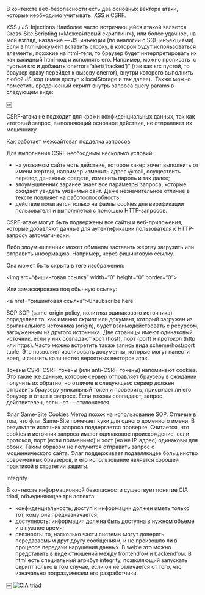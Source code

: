 В контексте веб-безопасности есть два основных вектора атаки, которые необходимо учитывать: XSS и CSRF.

XSS / JS-Injections
Наиболее часто встречающейся атакой является Cross-Site Scripting («Межсайтовый скриптинг»), или более удачное, на мой взгляд, название — JS-инъекции (по аналогии с SQL-инъекциями).  Если в html-документ вставить строку, в которой будут использоваться элементы, похожие на html-теги, то браузер будет интерпретировать их как валидный html-код и исполнять его. Например, можно прописать <img> с пустым src и добавить onerror=“alert(‘hacked’)” (так как src пустой, то браузер сразу перейдет к вызову onerror), внутри которого выполнить любой JS-код (имея доступ к localStorage и так далее).  Также можно поместить вредоносный скрипт внутрь запроса query params в следующем виде:

￼

CSRF-атака не подходит для кражи конфиденциальных данных, так как итоговый запрос, выполняющий основное действие, не отправляет их мошеннику.

Как работает межсайтовая подделка запросов

Для выполнения CSRF необходимы несколько условий:
* на уязвимом сайте есть действие, которое хакер хочет выполнить от имени жертвы, например изменить адрес @mail, осуществить перевод денежных средств, изменить пароль и так далее;
* злоумышленник заранее знает все параметры запроса, которые ожидает увидеть уязвимый сайт. Даже незначительное отличие в тексте повлияет на работоспособность;
* действие полагается только на файлы cookies для верификации пользователя и выполняется с помощью HTTP-запросов.

CSRF-атаке могут быть подвержены все сайты и веб-приложения, которые добавляют данные для аутентификации пользователя к HTTP-запросу автоматически.

Либо злоумышленник может обманом заставить жертву загрузить или отправить информацию. Например, через фишинговую ссылку.

Она может быть скрыта в теге изображения:

<img src=“фишинговая ссылка” width=“0” height=“0” border=“0”>

Или замаскирована под обычную ссылку:

<a href=“фишинговая ссылка”>Unsubscribe here</a> 

SOP
SOP (same-origin policy, политика одинакового источника) определяет то, как именно скрипт или документ, который загружен из оригинального источника (origin), будет взаимодействовать с ресурсом, загруженным из другого источника. Две страницы имеют одинаковый источник, если у них совпадают хост (host), порт (port) и протокол (http или https). Часто можно встретить также запись вида scheme/host/port tuple. Это позволяет изолировать документы, которые могут нанести вред, и снизить количество вероятных векторов атак.

Токены CSRF
CSRF-токены (или anti-CSRF-токены) напоминают cookies. Это такие же данные, которые сервер отправляет браузеру в ожидании получить их обратно, но отличие в следующем: сервер должен отправить браузеру уникальный токен и проверить, присылает ли его браузер в ответ в запросе. Если токены совпадают, запрос действителен, если нет — отклоняется.

Флаг Same-Site Cookies
Метод похож на использование SOP. Отличие в том, что флаг Same-Site помечает куки для одного доменного имени. В результате источник запроса подвергается проверке. Считается, что cookies и источник запроса имеют одинаковое происхождение, если протокол, порт (если применимо) и хост (но не IP-адрес) одинаковы для обоих. Таким образом не получится отправить запрос с мошеннического сайта. Флаг поддерживает подавляющее большинство современных браузеров, и его использование является хорошей практикой в стратегии защиты.

Integrity

В контексте информационной безопасности существует понятие CIA triad, объединяющее три аспекта:
* конфиденциальность; доступ к информации должен иметь только тот, кому она предназначается;
* доступность: информация должна быть доступна в нужном объеме и в нужное время;
* связность: то, насколько части системы могут доверять передаваемым друг другу сообщениям, и не произошло ли в процессе передачи нарушения данных.
В web’е это можно представить в виде отношений между frontend’ом и backend’ом. В html есть специальный атрибут integrity, позволяющий запускать скрипт только в том случае, если он не отличается от того, что изначально подразумевали его разработчики.

￼
![CIA triad](https://github.com/abykova/psychic-carnival/assets/22858459/b8bbee95-db04-4a07-8647-a444b430d4eb)




